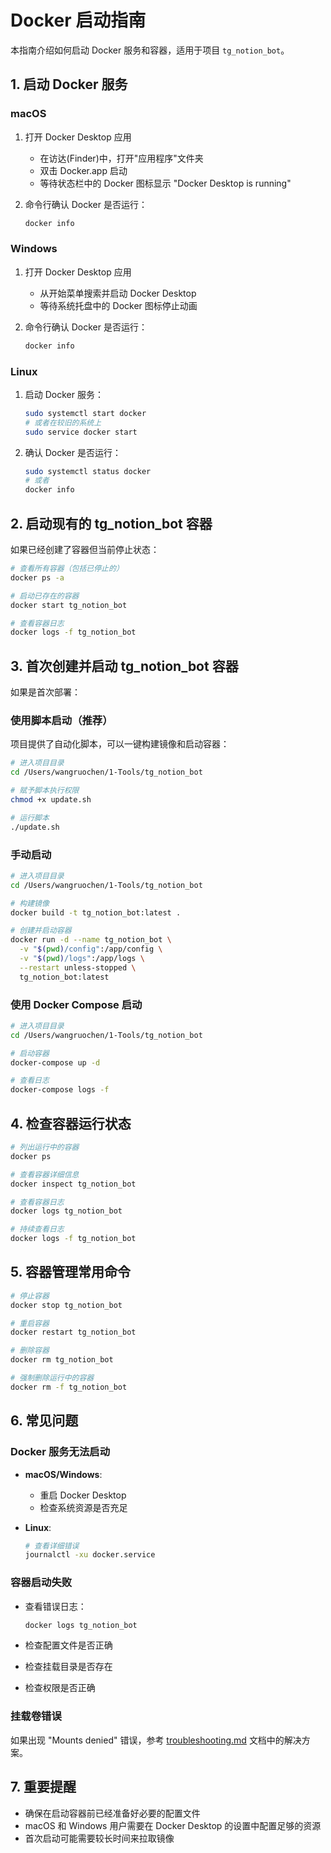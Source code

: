 # Docker 启动指南

本指南介绍如何启动 Docker 服务和容器，适用于项目 `tg_notion_bot`。

## 1. 启动 Docker 服务

### macOS

1. 打开 Docker Desktop 应用

   - 在访达(Finder)中，打开"应用程序"文件夹
   - 双击 Docker.app 启动
   - 等待状态栏中的 Docker 图标显示 "Docker Desktop is running"
2. 命令行确认 Docker 是否运行：

   ```bash
   docker info
   ```

### Windows

1. 打开 Docker Desktop 应用

   - 从开始菜单搜索并启动 Docker Desktop
   - 等待系统托盘中的 Docker 图标停止动画
2. 命令行确认 Docker 是否运行：

   ```bash
   docker info
   ```

### Linux

1. 启动 Docker 服务：

   ```bash
   sudo systemctl start docker
   # 或者在较旧的系统上
   sudo service docker start
   ```
2. 确认 Docker 是否运行：

   ```bash
   sudo systemctl status docker
   # 或者
   docker info
   ```

## 2. 启动现有的 tg_notion_bot 容器

如果已经创建了容器但当前停止状态：

```bash
# 查看所有容器（包括已停止的）
docker ps -a

# 启动已存在的容器
docker start tg_notion_bot

# 查看容器日志
docker logs -f tg_notion_bot
```

## 3. 首次创建并启动 tg_notion_bot 容器

如果是首次部署：

### 使用脚本启动（推荐）

项目提供了自动化脚本，可以一键构建镜像和启动容器：

```bash
# 进入项目目录
cd /Users/wangruochen/1-Tools/tg_notion_bot

# 赋予脚本执行权限
chmod +x update.sh

# 运行脚本
./update.sh
```

### 手动启动

```bash
# 进入项目目录
cd /Users/wangruochen/1-Tools/tg_notion_bot

# 构建镜像
docker build -t tg_notion_bot:latest .

# 创建并启动容器
docker run -d --name tg_notion_bot \
  -v "$(pwd)/config":/app/config \
  -v "$(pwd)/logs":/app/logs \
  --restart unless-stopped \
  tg_notion_bot:latest
```

### 使用 Docker Compose 启动

```bash
# 进入项目目录
cd /Users/wangruochen/1-Tools/tg_notion_bot

# 启动容器
docker-compose up -d

# 查看日志
docker-compose logs -f
```

## 4. 检查容器运行状态

```bash
# 列出运行中的容器
docker ps

# 查看容器详细信息
docker inspect tg_notion_bot

# 查看容器日志
docker logs tg_notion_bot

# 持续查看日志
docker logs -f tg_notion_bot
```

## 5. 容器管理常用命令

```bash
# 停止容器
docker stop tg_notion_bot

# 重启容器
docker restart tg_notion_bot

# 删除容器
docker rm tg_notion_bot

# 强制删除运行中的容器
docker rm -f tg_notion_bot
```

## 6. 常见问题

### Docker 服务无法启动

- **macOS/Windows**:

  - 重启 Docker Desktop
  - 检查系统资源是否充足
- **Linux**:

  ```bash
  # 查看详细错误
  journalctl -xu docker.service
  ```

### 容器启动失败

- 查看错误日志：

  ```bash
  docker logs tg_notion_bot
  ```
- 检查配置文件是否正确
- 检查挂载目录是否存在
- 检查权限是否正确

### 挂载卷错误

如果出现 "Mounts denied" 错误，参考 [troubleshooting.md](./troubleshooting.md) 文档中的解决方案。

## 7. 重要提醒

- 确保在启动容器前已经准备好必要的配置文件
- macOS 和 Windows 用户需要在 Docker Desktop 的设置中配置足够的资源
- 首次启动可能需要较长时间来拉取镜像
